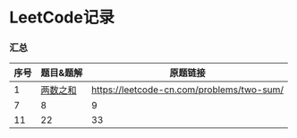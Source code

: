 # LeetCode记录

### 汇总
| 序号 | 题目&题解 | 原题链接 |
| --- | --- | --- |
| 1 | [两数之和](/0001-Two-Sum/0001-Two-Sum.md) | https://leetcode-cn.com/problems/two-sum/ |
| 7 | 8 | 9 |
|  11| 22 |33  |
